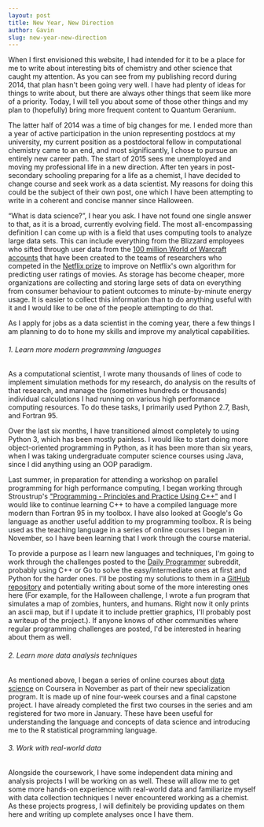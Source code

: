 ```yaml
---
layout: post
title: New Year, New Direction
author: Gavin
slug: new-year-new-direction
---
```


When I first envisioned this website, I had intended for it to be a place for me to write about interesting bits of chemistry and other science that caught my attention.
As you can see from my publishing record during 2014, that plan hasn't been going very well.
I have had plenty of ideas for things to write about, but there are always other things that seem like more of a priority.
Today, I will tell you about some of those other things and my plan to (hopefully) bring more frequent content to Quantum Geranium.
<!--more-->

The latter half of 2014 was a time of big changes for me.
I ended more than a year of active participation in the union representing postdocs at my university, my current position as a postdoctoral fellow in computational chemistry came to an end, and most significantly, I chose to pursue an entirely new career path. 
The start of 2015 sees me unemployed and moving my professional life in a new direction. 
After ten years in post-secondary schooling preparing for a life as a chemist, I have decided to change course and seek work as a data scientist. 
My reasons for doing this could be the subject of their own post, one which I have been attempting to write in a coherent and concise manner since Halloween.

“What is data science?”, I hear you ask.
I have not found one single answer to that, as it is a broad, currently evolving field.
The most all-encompassing definition I can come up with is a field that uses computing tools to analyze large data sets.
This can include everything from the Blizzard employees who sifted through user data from the [100 million World of Warcraft accounts](http://media.wow-europe.com/infographic/en/world-of-warcraft-infographic.html) that have been created to the teams of researchers who competed in the [Netflix prize](http://en.wikipedia.org/wiki/Netflix_Prize) to improve on Netflix's own algorithm for predicting user ratings of movies. 
As storage has become cheaper, more organizations are collecting and storing large sets of data on everything from consumer behaviour to patient outcomes to minute-by-minute energy usage. 
It is easier to collect this information than to do anything useful with it and I would like to be one of the people attempting to do that.

As I apply for jobs as a data scientist in the coming year, there a few things I am planning to do to hone my skills and improve my analytical capabilities.

###### 1. Learn more modern programming languages

As a computational scientist, I wrote many thousands of lines of code to implement simulation methods for my research, do analysis on the results of that research, and manage the (sometimes hundreds or thousands) individual calculations I had running on various high performance computing resources. 
To do these tasks, I primarily used Python 2.7, Bash, and Fortran 95.

Over the last six months, I have transitioned almost completely to using Python 3, which has been mostly painless. 
I would like to start doing more object-oriented programming in Python, as it has been more than six years, when I was taking undergraduate computer science courses using Java, since I did anything using an OOP paradigm.

Last summer, in preparation for attending a workshop on parallel programming for high performance computing, I began working through Stroustrup's ["Programming - Principles and Practice Using C++"](http://www.stroustrup.com/Programming/) and I would like to continue learning C++ to have a compiled language more modern than Fortran 95 in my toolbox. 
I have also looked at Google's Go language as another useful addition to my programming toolbox. 
R is being used as the teaching language in a series of online courses I began in November, so I have been learning that I work through the course material.

To provide a purpose as I learn new languages and techniques, I'm going to work through the challenges posted to the [Daily Programmer](https://www.reddit.com/r/dailyprogrammer) subreddit, probably using C++ or Go to solve the easy/intermediate ones at first and Python for the harder ones. 
I'll be posting my solutions to them in a [GitHub repository](https://github.com/ghevcoul/dailyprogrammer) and potentially writing about some of the more interesting ones here (For example, for the Halloween challenge, I wrote a fun program that simulates a map of zombies, hunters, and humans. Right now it only prints an ascii map, but if I update it to include prettier graphics, I'll probably post a writeup of the project.). 
If anyone knows of other communities where regular programming challenges are posted, I'd be interested in hearing about them as well.

###### 2. Learn more data analysis techniques

As mentioned above, I began a series of online courses about [data science](https://www.coursera.org/specialization/jhudatascience/1) on Coursera in November as part of their new specialization program. 
It is made up of nine four-week courses and a final capstone project. 
I have already completed the first two courses in the series and am registered for two more in January. 
These have been useful for understanding the language and concepts of data science and introducing me to the R statistical programming language.

###### 3. Work with real-world data

Alongside the coursework, I have some independent data mining and analysis projects I will be working on as well. 
These will allow me to get some more hands-on experience with real-world data and familiarize myself with data collection techniques I never encountered working as a chemist. 
As these projects progress, I will definitely be providing updates on them here and writing up complete analyses once I have them.
